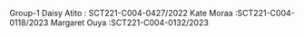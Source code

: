 Group-1
Daisy Atito  : SCT221-C004-0427/2022
Kate Moraa   :SCT221-C004-0118/2023
Margaret Ouya :SCT221-C004-0132/2023
